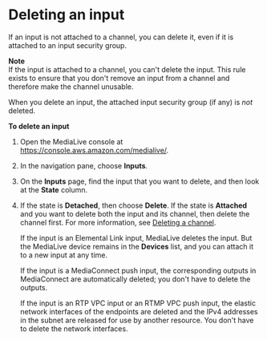# Deleting an input<a name="delete-input"></a>

If an input is not attached to a channel, you can delete it, even if it is attached to an input security group\.

**Note**  
If the input is attached to a channel, you can't delete the input\. This rule exists to ensure that you don't remove an input from a channel and therefore make the channel unusable\.

When you delete an input, the attached input security group \(if any\) is *not* deleted\.

**To delete an input**

1. Open the MediaLive console at [https://console\.aws\.amazon\.com/medialive/](https://console.aws.amazon.com/medialive/)\.

1. In the navigation pane, choose **Inputs**\.

1. On the **Inputs** page, find the input that you want to delete, and then look at the **State** column\. 

1. If the state is **Detached**, then choose **Delete**\. If the state is **Attached** and you want to delete both the input and its channel, then delete the channel first\. For more information, see [Deleting a channel](editing-deleting-channel.md#deleting-a-channel)\.

   If the input is an Elemental Link input, MediaLive deletes the input\. But the MediaLive device remains in the **Devices** list, and you can attach it to a new input at any time\.

   If the input is a MediaConnect push input, the corresponding outputs in MediaConnect are automatically deleted; you don't have to delete the outputs\.

   If the input is an RTP VPC input or an RTMP VPC push input, the elastic network interfaces of the endpoints are deleted and the IPv4 addresses in the subnet are released for use by another resource\. You don't have to delete the network interfaces\.
